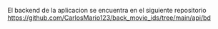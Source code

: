 El backend de la aplicacion se encuentra en el siguiente repositorio                                                                                                                           https://github.com/CarlosMario123/back_movie_ids/tree/main/api/bd                                                                                                                      
